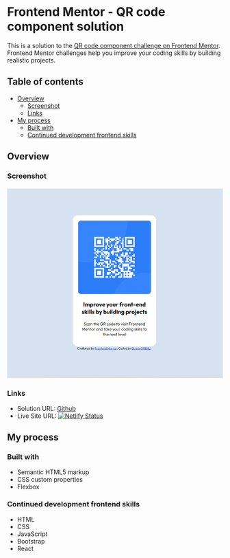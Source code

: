 # Frontend Mentor - QR code component solution

This is a solution to the [QR code component challenge on Frontend Mentor](https://www.frontendmentor.io/challenges/qr-code-component-iux_sIO_H). Frontend Mentor challenges help you improve your coding skills by building realistic projects.

## Table of contents

- [Overview](#overview)
  - [Screenshot](#screenshot)
  - [Links](#links)
- [My process](#my-process)
  - [Built with](#built-with)
  - [Continued development frontend skills](#continued-development-frontend-skills)

## Overview

### Screenshot

![](/images/qr-code-component-solution.png)

### Links

- Solution URL: [Github](https://github.com/orenliEkrem/FrMentor-Qrcode-Component.git)
- Live Site URL: [![Netlify Status](https://api.netlify.com/api/v1/badges/0b864fc9-714b-4352-9f95-3047f7596299/deploy-status)](https://app.netlify.com/sites/qrcode-challange-solution/deploys)

## My process

### Built with

- Semantic HTML5 markup
- CSS custom properties
- Flexbox

### Continued development frontend skills

- HTML
- CSS
- JavaScript
- Bootstrap
- React
